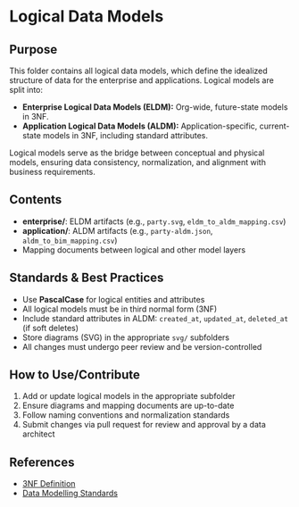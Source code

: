 # Logical Data Models

## Purpose
This folder contains all logical data models, which define the idealized structure of data for the enterprise and applications. Logical models are split into:
- **Enterprise Logical Data Models (ELDM):** Org-wide, future-state models in 3NF.
- **Application Logical Data Models (ALDM):** Application-specific, current-state models in 3NF, including standard attributes.

Logical models serve as the bridge between conceptual and physical models, ensuring data consistency, normalization, and alignment with business requirements.

## Contents
- **enterprise/**: ELDM artifacts (e.g., `party.svg`, `eldm_to_aldm_mapping.csv`)
- **application/**: ALDM artifacts (e.g., `party-aldm.json`, `aldm_to_bim_mapping.csv`)
- Mapping documents between logical and other model layers

## Standards & Best Practices
- Use **PascalCase** for logical entities and attributes
- All logical models must be in third normal form (3NF)
- Include standard attributes in ALDM: `created_at`, `updated_at`, `deleted_at` (if soft deletes)
- Store diagrams (SVG) in the appropriate `svg/` subfolders
- All changes must undergo peer review and be version-controlled

## How to Use/Contribute
1. Add or update logical models in the appropriate subfolder
2. Ensure diagrams and mapping documents are up-to-date
3. Follow naming conventions and normalization standards
4. Submit changes via pull request for review and approval by a data architect

## References
- [3NF Definition](https://en.wikipedia.org/wiki/Third_normal_form)
- [Data Modelling Standards](../README.md) 